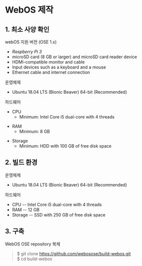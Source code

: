 # WebOS 제작
## 1. 최소 사양 확인

webOS 지원 버전 (OSE 1.x)
- *Raspberry Pi 3*
- microSD card (8 GB or larger) and microSD card reader device
- HDMI-compatible monitor and cable
- Input devices such as a keyboard and a mouse
- Ethernet cable and internet connection

운영체제
- Ubuntu 18.04 LTS (Bionic Beaver) 64-bit (Recommended)

하드웨어
* CPU
  * Minimum: Intel Core i5 dual-core with 4 threads
+ RAM
  + Minimum: 8 GB
- Storage
  - Minimum: HDD with 100 GB of free disk space

## 2. 빌드 환경

운영체제
- Ubuntu 18.04 LTS (Bionic Beaver) 64-bit (Recommended)

하드웨어
- CPU
-- Intel Core i5 dual-core with 4 threads
- RAM
-- 12 GB
- Storage
-- SSD with 250 GB of free disk space

## 3. 구축 

WebOS OSE repository 복제
> $ git clone https://github.com/webosose/build-webos.git  
> $ cd build-webos

